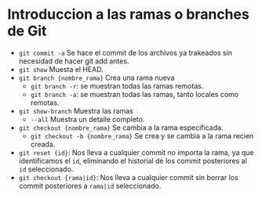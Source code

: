 # Introduccion a las ramas o branches de Git
* `git commit -a` Se hace el commit de los archivos ya trakeados sin necesidad de hacer git add antes.
* `git show` Muesta el HEAD.
* `git branch {nombre_rama}` Crea una rama nueva
    * `git branch -r`: se muestran todas las ramas remotas.
    * `git branch -a`: se muestran todas las ramas, tanto locales como remotas.
* `git show-branch` Muestra las ramas
    * `--all` Muestra un detalle completo.
* `git checkout {nombre_rama}` Se cambia a la rama especificada.
    * `git checkout -b {nombre_rama}` Se crea y se cambia a la rama recien creada.
* `git reset {id}`: Nos lleva a cualquier commit no importa la rama, ya que identificamos el `id`, eliminando el historial de los commit posteriores al `id` seleccionado.
* `git checkout {rama|id}`: Nos lleva a cualquier commit sin borrar los commit posteriores a `rama|id` seleccionado.